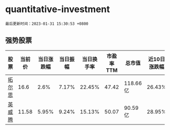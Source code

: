 # quantitative-investment

`最后更新时间：2023-01-31 15:30:53 +0800`

## 强势股票

|股票|当前价|当日涨跌幅|当日振幅|当日换手率|市盈率TTM|总市值|近10日涨跌幅|
|----|----|----|----|----|----|----|----|
|[拓尔思](https://xueqiu.com/S/SZ300229)|16.6|2.6%|7.17%|22.45%|47.42|118.66亿|26.43%|
|[英威腾](https://xueqiu.com/S/SZ002334)|11.58|5.95%|9.24%|15.13%|50.07|90.59亿|28.95%|

